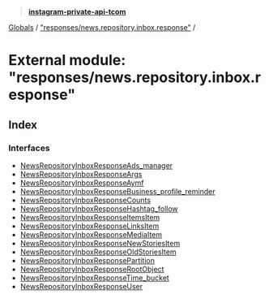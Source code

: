 > **[instagram-private-api-tcom](../README.md)**

[Globals](../README.md) / ["responses/news.repository.inbox.response"](_responses_news_repository_inbox_response_.md) /

# External module: "responses/news.repository.inbox.response"

## Index

### Interfaces

* [NewsRepositoryInboxResponseAds_manager](../interfaces/_responses_news_repository_inbox_response_.newsrepositoryinboxresponseads_manager.md)
* [NewsRepositoryInboxResponseArgs](../interfaces/_responses_news_repository_inbox_response_.newsrepositoryinboxresponseargs.md)
* [NewsRepositoryInboxResponseAymf](../interfaces/_responses_news_repository_inbox_response_.newsrepositoryinboxresponseaymf.md)
* [NewsRepositoryInboxResponseBusiness_profile_reminder](../interfaces/_responses_news_repository_inbox_response_.newsrepositoryinboxresponsebusiness_profile_reminder.md)
* [NewsRepositoryInboxResponseCounts](../interfaces/_responses_news_repository_inbox_response_.newsrepositoryinboxresponsecounts.md)
* [NewsRepositoryInboxResponseHashtag_follow](../interfaces/_responses_news_repository_inbox_response_.newsrepositoryinboxresponsehashtag_follow.md)
* [NewsRepositoryInboxResponseItemsItem](../interfaces/_responses_news_repository_inbox_response_.newsrepositoryinboxresponseitemsitem.md)
* [NewsRepositoryInboxResponseLinksItem](../interfaces/_responses_news_repository_inbox_response_.newsrepositoryinboxresponselinksitem.md)
* [NewsRepositoryInboxResponseMediaItem](../interfaces/_responses_news_repository_inbox_response_.newsrepositoryinboxresponsemediaitem.md)
* [NewsRepositoryInboxResponseNewStoriesItem](../interfaces/_responses_news_repository_inbox_response_.newsrepositoryinboxresponsenewstoriesitem.md)
* [NewsRepositoryInboxResponseOldStoriesItem](../interfaces/_responses_news_repository_inbox_response_.newsrepositoryinboxresponseoldstoriesitem.md)
* [NewsRepositoryInboxResponsePartition](../interfaces/_responses_news_repository_inbox_response_.newsrepositoryinboxresponsepartition.md)
* [NewsRepositoryInboxResponseRootObject](../interfaces/_responses_news_repository_inbox_response_.newsrepositoryinboxresponserootobject.md)
* [NewsRepositoryInboxResponseTime_bucket](../interfaces/_responses_news_repository_inbox_response_.newsrepositoryinboxresponsetime_bucket.md)
* [NewsRepositoryInboxResponseUser](../interfaces/_responses_news_repository_inbox_response_.newsrepositoryinboxresponseuser.md)
